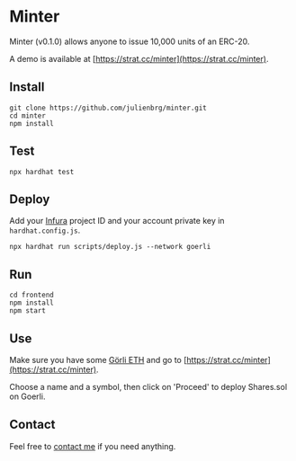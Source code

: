 # Minter

Minter (v0.1.0) allows anyone to issue 10,000 units of an ERC-20.

A demo is available at [https://strat.cc/minter](https://strat.cc/minter).

## Install

```
git clone https://github.com/julienbrg/minter.git
cd minter
npm install
```

## Test

```
npx hardhat test
```

## Deploy

Add your [Infura](https://infura.io/) project ID and your account private key in `hardhat.config.js`.

```
npx hardhat run scripts/deploy.js --network goerli
```

## Run

```
cd frontend
npm install
npm start
```
## Use

Make sure you have some [Görli ETH](https://goerli-faucet.slock.it/) and go to [https://strat.cc/minter](https://strat.cc/minter).

Choose a name and a symbol, then click on 'Proceed' to deploy Shares.sol on Goerli.  

## Contact

Feel free to [contact me](https://strat.eth.link/contact.html) if you need anything.
